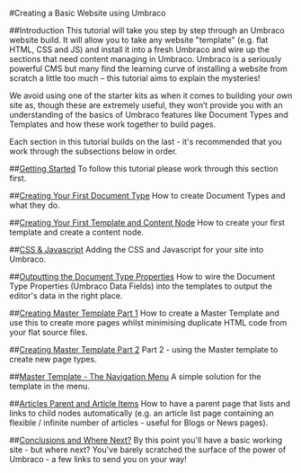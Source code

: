 #Creating a Basic Website using Umbraco

##Introduction 
This tutorial will take you step by step through an Umbraco website build. It will allow you to take any website "template" (e.g. flat HTML, CSS and JS) and install it into a fresh Umbraco and wire up the sections that need content managing in Umbraco.  Umbraco is a seriously powerful CMS but many find the learning curve of installing a website from scratch a little too much – this tutorial aims to explain the mysteries!


We avoid using one of the starter kits as when it comes to building your own site as, though these are extremely useful, they won’t provide you with an understanding of the basics of Umbraco features like Document Types and Templates and how these work together to build pages. 

Each section in this tutorial builds on the last - it's recommended that you work through the subsections below in order. 


##[Getting Started](Getting-Started.md)
To follow this tutorial please work through this section first. 


##[Creating Your First Document Type](Document-Types.md)
How to create Document Types and what they do.


##[Creating Your First Template and Content Node](Creating-Your-First-Template-and-Content-Node.md)
How to create your first template and create a content node. 


##[CSS & Javascript](CSS-And-Javascript.md)
Adding the CSS and Javascript for your site into Umbraco.


##[Outputting the Document Type Properties](Outputting-the-Document-Type-Properties.md)
How to wire the Document Type Properties (Umbraco Data Fields) into the templates to output the editor's data in the right place.


##[Creating Master Template Part 1](Creating-Master-Template-Part-1.md)
How to create a Master Template and use this to create more pages whilst minimising duplicate HTML code from your flat source files.


##[Creating Master Template Part 2](Creating-Master-Template-Part-2.md)
Part 2 - using the Master template to create new page types. 


##[Master Template - The Navigation Menu](Master-Template-The-Navigation-Menu.md)
A simple solution for the template in the menu. 


##[Articles Parent and Article Items](Articles-Parent-and-Article-Items.md)
How to have a parent page that lists and links to child nodes automatically (e.g. an article list page containing an flexible / infinite number of articles - useful for Blogs or News pages). 


##[Conclusions and Where Next?](Conclusions-Where-Next.md)
By this point you'll have a basic working site - but where next?  You've barely scratched the surface of the power of Umbraco - a few links to send you on your way!
